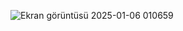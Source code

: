 
![Ekran görüntüsü 2025-01-06 010659](https://github.com/user-attachments/assets/bf940937-b8fb-4cbc-acc7-d9f216a054a6)

